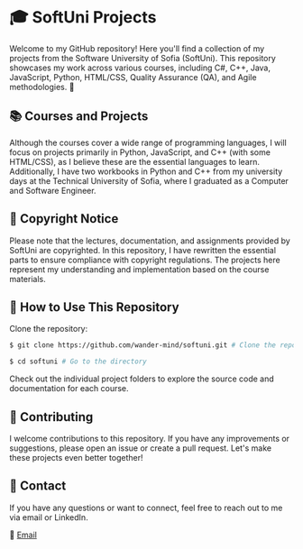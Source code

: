 # 🎓 SoftUni Projects

Welcome to my GitHub repository! Here you'll find a collection of my projects from the Software University of Sofia (SoftUni). This repository showcases my work across various courses, including C#, C++, Java, JavaScript, Python, HTML/CSS, Quality Assurance (QA), and Agile methodologies. 🚀

## 📚 Courses and Projects

Although the courses cover a wide range of programming languages, I will focus on projects primarily in Python, JavaScript, and C++ (with some HTML/CSS), as I believe these are the essential languages to learn. Additionally, I have two workbooks in Python and C++ from my university days at the Technical University of Sofia, where I graduated as a Computer and Software Engineer.

## 📜 Copyright Notice
Please note that the lectures, documentation, and assignments provided by SoftUni are copyrighted. In this repository, I have rewritten the essential parts to ensure compliance with copyright regulations. The projects here represent my understanding and implementation based on the course materials.

## 📂 How to Use This Repository

Clone the repository:

```bash
$ git clone https://github.com/wander-mind/softuni.git # Clone the repo

$ cd softuni # Go to the directory
```

Check out the individual project folders to explore the source code and documentation for each course.

## 🤝 Contributing

I welcome contributions to this repository. If you have any improvements or suggestions, please open an issue or create a pull request. Let's make these projects even better together!

## 📧 Contact

If you have any questions or want to connect, feel free to reach out to me via email or LinkedIn.

📧 [Email](mailto:w.m@tuta.com)
